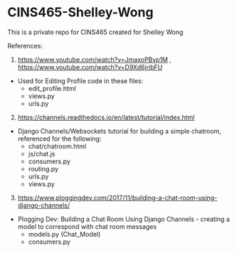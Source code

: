# CINS465-Shelley-Wong
This is a private repo for CINS465 created for Shelley Wong

References:
1. https://www.youtube.com/watch?v=JmaxoPBvp1M , https://www.youtube.com/watch?v=D9Xd6jribFU
  * Used for Editing Profile code in these files:
    * edit_profile.html
    * views.py
    * urls.py
    
2. https://channels.readthedocs.io/en/latest/tutorial/index.html
  * Django Channels/Websockets tutorial for building a simple chatroom, referenced for the following:
    * chat/chatroom.html
    * js/chat.js
    * consumers.py
    * routing.py
    * urls.py
    * views.py
    
3. https://www.ploggingdev.com/2017/11/building-a-chat-room-using-django-channels/
  * Plogging Dev: Building a Chat Room Using Django Channels - creating a model to correspond with chat room messages
    * models.py (Chat_Model)
    * consumers.py
    
